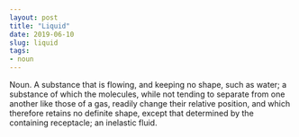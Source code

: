 ```yaml
---
layout: post
title: "Liquid"
date: 2019-06-10
slug: liquid
tags:
- noun
---
```


Noun. A substance that is flowing, and keeping no shape, such as water; a substance of which the molecules, while not tending to separate from one another like those of a gas, readily change their relative position, and which therefore retains no definite shape, except that determined by the containing receptacle; an inelastic fluid.
